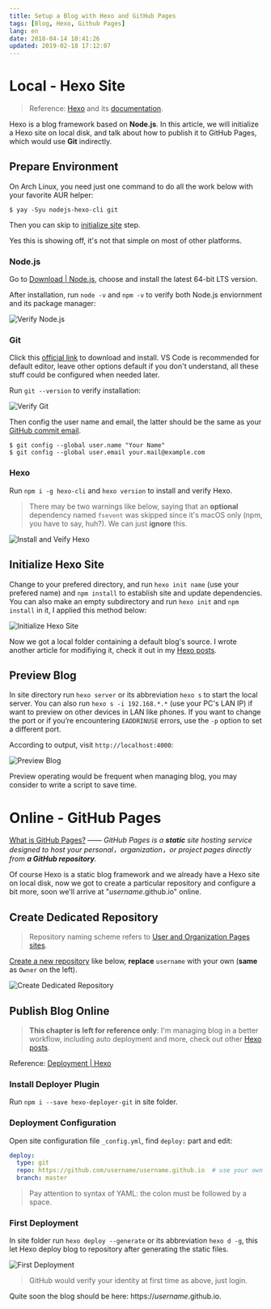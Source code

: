 ```yaml
---
title: Setup a Blog with Hexo and GitHub Pages
tags: [Blog, Hexo, Github Pages]
lang: en
date: 2018-04-14 10:41:26
updated: 2019-02-18 17:12:07
---
```


# Local - Hexo Site

> Reference: [Hexo](https://hexo.io/) and its [documentation](https://hexo.io/docs/).

Hexo is a blog framework based on **Node.js**. In this article, we will initialize a Hexo site on local disk, and talk about how to publish it to GitHub Pages, which would use **Git** indirectly.

<!-- more -->

## Prepare Environment

On Arch Linux, you need just one command to do all the work below with your favorite AUR helper:

```shell
$ yay -Syu nodejs-hexo-cli git
```

Then you can skip to [initialize site](#Initialize-Hexo-Site) step.

Yes this is showing off, it's not that simple on most of other platforms.

### Node.js

Go to [Download | Node.js](https://nodejs.org/en/download/), choose and install the latest 64-bit LTS version.

After installation, run `node -v` and `npm -v` to verify both Node.js enviornment and its package manager:

![Verify Node.js](Setup-a-Blog-with-Hexo-and-GitHub-Pages/Verify-Nodejs.png)

### Git

Click this [official link](https://git-scm.com/download/win) to download and install. VS Code is recommended for default editor, leave other options default if you don't understand, all these stuff could be configured when needed later.

Run `git --version` to verify installation:

![Verify Git](Setup-a-Blog-with-Hexo-and-GitHub-Pages/Verify-Git.png)

Then config the user name and email, the latter should be the same as your [GitHub commit email](https://help.github.com/articles/about-commit-email-addresses/).

```shell
$ git config --global user.name "Your Name"
$ git config --global user.email your.mail@example.com
```

### Hexo

Run `npm i -g hexo-cli` and `hexo version` to install and verify Hexo.

> There may be two warnings like below, saying that an **optional** dependency named `fsevent` was skipped since it's macOS only (npm, you have to say, huh?). We can just **ignore** this.

![Install and Veify Hexo](Setup-a-Blog-with-Hexo-and-GitHub-Pages/Install-and-Verify-Hexo.png)

## Initialize Hexo Site

Change to your prefered directory, and run `hexo init name` (use your prefered name) and `npm install` to establish site and update dependencies. You can also make an empty subdirectory and run `hexo init` and `npm install` in it, I applied this method below:

![Initialize Hexo Site](Setup-a-Blog-with-Hexo-and-GitHub-Pages/Initialize-Hexo-Site.png)

Now we got a local folder containing a default blog's source. I wrote another article for modifiying it, check it out in my [Hexo posts](/tags/Hexo).

## Preview Blog

In site directory run `hexo server` or its abbreviation `hexo s` to start the local server. You can also run `hexo s -i 192.168.*.*` (use your PC's LAN IP) if want to preview on other devices in LAN like phones. If you want to change the port or if you’re encountering `EADDRINUSE` errors, use the `-p` option to set a different port.

According to output, visit `http://localhost:4000`:

![Preview Blog](Setup-a-Blog-with-Hexo-and-GitHub-Pages/Preview-Blog.png)

Preview operating would be frequent when managing blog, you may consider to write a script to save time.

# Online - GitHub Pages

[What is GitHub Pages?](https://help.github.com/articles/what-is-github-pages/) —— *GitHub Pages is a **static** site hosting service designed to host your personal，organization，or project pages directly from **a GitHub repository**.*

Of course Hexo is a static blog framework and we already have a Hexo site on local disk, now we got to create a particular repository and configure a bit more, soon we'll arrive at "*username*.github.io" online.

## Create Dedicated Repository

> Repository naming scheme refers to [User and Organization Pages sites](https://help.github.com/articles/user-organization-and-project-pages/#user-and-organization-pages-sites).

[Create a new repository](https://github.com/new) like below, **replace** `username` with your own (**same** as `Owner` on the left).

![Create Dedicated Repository](Setup-a-Blog-with-Hexo-and-GitHub-Pages/Create-Dedicated-Repository.png)

## Publish Blog Online

> **This chapter is left for reference only**: I'm managing blog in a better workflow, including auto deployment and more, check out other [Hexo posts](/tags/Hexo).

Reference: [Deployment | Hexo](https://hexo.io/docs/deployment.html#Git)

### Install Deployer Plugin

Run `npm i --save hexo-deployer-git` in site folder.

### Deployment Configuration

Open site configuration file `_config.yml`, find `deploy:` part and edit:

```yml
deploy:
  type: git
  repo: https://github.com/username/username.github.io  # use your own username
  branch: master
```

> Pay attention to syntax of YAML: the colon must be followed by a space.

### First Deployment

In site folder run `hexo deploy --generate` or its abbreviation `hexo d -g`, this let Hexo deploy blog to repository after generating the static files.

![First Deployment](Setup-a-Blog-with-Hexo-and-GitHub-Pages/First-Deployment.png)

> GitHub would verify your identity at first time as above, just login.

Quite soon the blog should be here: https://*username*.github.io.

